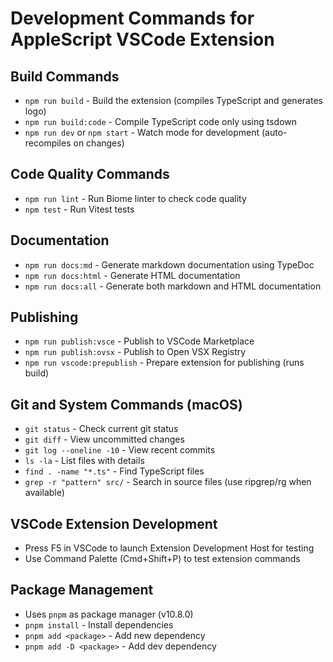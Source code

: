 # Development Commands for AppleScript VSCode Extension

## Build Commands
- `npm run build` - Build the extension (compiles TypeScript and generates logo)
- `npm run build:code` - Compile TypeScript code only using tsdown
- `npm run dev` or `npm start` - Watch mode for development (auto-recompiles on changes)

## Code Quality Commands
- `npm run lint` - Run Biome linter to check code quality
- `npm test` - Run Vitest tests

## Documentation
- `npm run docs:md` - Generate markdown documentation using TypeDoc
- `npm run docs:html` - Generate HTML documentation
- `npm run docs:all` - Generate both markdown and HTML documentation

## Publishing
- `npm run publish:vsce` - Publish to VSCode Marketplace
- `npm run publish:ovsx` - Publish to Open VSX Registry
- `npm run vscode:prepublish` - Prepare extension for publishing (runs build)

## Git and System Commands (macOS)
- `git status` - Check current git status
- `git diff` - View uncommitted changes
- `git log --oneline -10` - View recent commits
- `ls -la` - List files with details
- `find . -name "*.ts"` - Find TypeScript files
- `grep -r "pattern" src/` - Search in source files (use ripgrep/rg when available)

## VSCode Extension Development
- Press F5 in VSCode to launch Extension Development Host for testing
- Use Command Palette (Cmd+Shift+P) to test extension commands

## Package Management
- Uses `pnpm` as package manager (v10.8.0)
- `pnpm install` - Install dependencies
- `pnpm add <package>` - Add new dependency
- `pnpm add -D <package>` - Add dev dependency